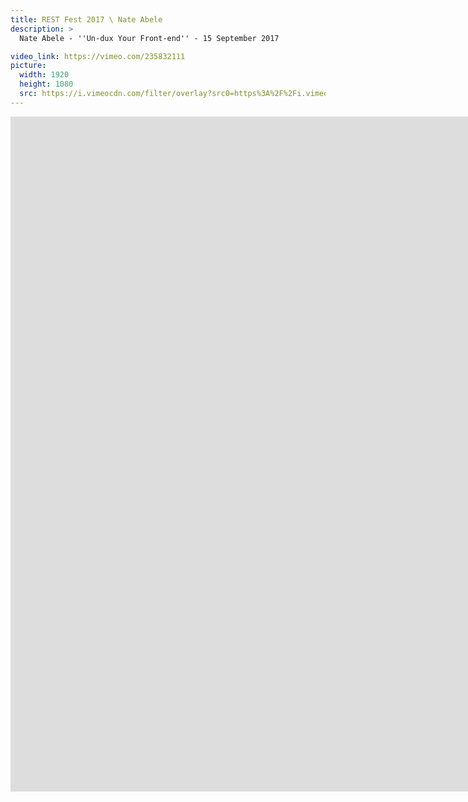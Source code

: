 ```yaml
---
title: REST Fest 2017 \ Nate Abele
description: >
  Nate Abele - ''Un-dux Your Front-end'' - 15 September 2017

video_link: https://vimeo.com/235832111
picture:
  width: 1920
  height: 1080
  src: https://i.vimeocdn.com/filter/overlay?src0=https%3A%2F%2Fi.vimeocdn.com%2Fvideo%2F659925887_1920x1080.jpg&src1=http%3A%2F%2Ff.vimeocdn.com%2Fp%2Fimages%2Fcrawler_play.png
---
```

<iframe src="https://player.vimeo.com/video/235832111?title=0&byline=0&portrait=0&badge=0&autopause=0&player_id=0" width="1920" height="1080" frameborder="0" title="REST Fest 2017 \ Nate Abele" webkitallowfullscreen mozallowfullscreen allowfullscreen></iframe>